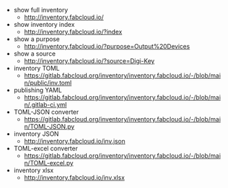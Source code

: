 - show full inventory
    - http://inventory.fabcloud.io/
- show inventory index
    - http://inventory.fabcloud.io/?index
- show a purpose
    - http://inventory.fabcloud.io/?purpose=Output%20Devices
- show a source
    - http://inventory.fabcloud.io/?source=Digi-Key
- inventory TOML
    - https://gitlab.fabcloud.org/inventory/inventory.fabcloud.io/-/blob/main/public/inv.toml
- publishing YAML
    - https://gitlab.fabcloud.org/inventory/inventory.fabcloud.io/-/blob/main/.gitlab-ci.yml
- TOML-JSON converter
    - https://gitlab.fabcloud.org/inventory/inventory.fabcloud.io/-/blob/main/TOML-JSON.py
- inventory JSON
    - http://inventory.fabcloud.io/inv.json
- TOML-excel converter
    - https://gitlab.fabcloud.org/inventory/inventory.fabcloud.io/-/blob/main/TOML-excel.py
- inventory xlsx
    - http://inventory.fabcloud.io/inv.xlsx
